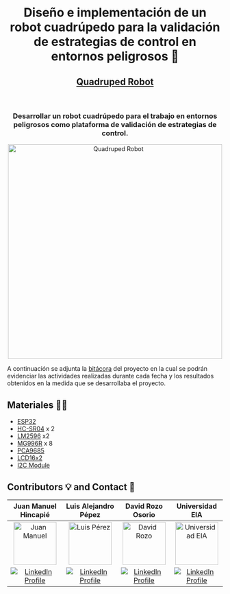<h1 align="center">
  <p>Diseño e implementación de un robot cuadrúpedo para la validación de estrategias de control en entornos peligrosos 🦾</p>
</h1>

<h2 align="center">
  <a href="https://juanma010901.github.io/Quadruped-Robot/">
    Quadruped Robot
  </a>
  <!--![Watchers](https://img.shields.io/github/watchers/juanma010901/Quadruped-Robot.svg)
  ![Stars](https://img.shields.io/github/stars/juanma010901/Quadruped-Robot.svg)-->
</h2><br>

<h3 align="center">
  <strong>Desarrollar un robot cuadrúpedo para el trabajo en entornos peligrosos como plataforma de validación de estrategias de control.</strong><br>
</h3>

<p align="center">
  <img src="https://github.com/juanma010901/Quadruped-Robot/assets/119358374/12f7c803-a0b8-47c2-acca-690654f2957a" alt="Quadruped Robot" width="500" />
<p/>

A continuación se adjunta la [bitácora](https://docs.google.com/document/d/16br_ky9jK_mnqHfYBe1mgxbT8HZGymYTXOIlTPQXyck/edit?usp=sharing) del proyecto en la cual se podrán evidenciar las actividades realizadas durante cada fecha y los resultados obtenidos en la medida que se desarrollaba el proyecto.

## Materiales  🦾🔨
- [ESP32](https://github.com/juanma010901/Quadruped-Robot/blob/main/DataSheets/ESP32.pdf)
- [HC-SR04](https://github.com/juanma010901/Quadruped-Robot/blob/main/DataSheets/HC-SR04.PDF) x 2
- [LM2596](https://github.com/juanma010901/Quadruped-Robot/blob/main/DataSheets/LM2596.pdf) x2
- [MG996R](https://github.com/juanma010901/Quadruped-Robot/blob/main/DataSheets/MG996R.pdf) x 8
- [PCA9685](https://github.com/juanma010901/Quadruped-Robot/blob/main/DataSheets/PCA9685.PDF)
- [LCD16x2](https://github.com/juanma010901/Quadruped-Robot/blob/main/DataSheets/LCD16x2.pdf)
- [I2C Module](https://github.com/juanma010901/Quadruped-Robot/blob/main/DataSheets/I2C-1602-LCD.pdf)
<!-- - [Arduino Nano]()  -->

## Contributors 💡 and Contact 📩
| Juan Manuel Hincapié | Luis Alejandro Pépez | David Rozo Osorio | Universidad EIA |
| :------------: | :------------: | :------------: | :------------: |
| <a href="https://github.com/juanma010901"><img src="https://avatars.githubusercontent.com/u/119358374?v=4" alt="Juan Manuel" width="100" /></a> |  <a href="https://github.com/luisfbcudj94"><img src="https://avatars.githubusercontent.com/u/74807862?v=4" alt="Luis Pérez" width="100" /></a> |<a href="david.rozo31@eia.edu.co"><img src="https://avatars.githubusercontent.com/u/88332307?v=4" alt="David Rozo" width="100" /></a>| <a href="https://www.linkedin.com/school/universidad-eia/?originalSubdomain=co"><img src="https://github.com/juanma010901/Quadruped-Robot/assets/119358374/9933f6a5-b5bf-4213-8e86-b27f9a4e7f45" alt="Universidad EIA" width="100" /></a>| 
| <a href="https://www.linkedin.com/in/juan-manuel-hincapie/"><img src="https://img.shields.io/badge/LinkedIn_Profile-0077B5?style=for-the-badge&logo=linkedin&logoColor=white" alt="LinkedIn Profile" /></a> | <a href="https://co.linkedin.com/in/luis-alejandro-pérez-abril"><img src="https://img.shields.io/badge/LinkedIn_Profile-0077B5?style=for-the-badge&logo=linkedin&logoColor=white" alt="LinkedIn Profile" /></a> | <a href="https://co.linkedin.com/in/david-rozo-osorio-98b6aa226"><img src="https://img.shields.io/badge/LinkedIn_Profile-0077B5?style=for-the-badge&logo=linkedin&logoColor=white" alt="LinkedIn Profile" /></a> | <a href="https://www.linkedin.com/school/universidad-eia/?originalSubdomain=co"><img src="https://img.shields.io/badge/LinkedIn_Profile-0077B5?style=for-the-badge&logo=linkedin&logoColor=white" alt="LinkedIn Profile" /></a>
 
